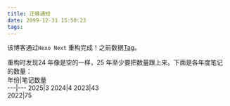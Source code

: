 ```yaml
---
title: 迁移通知
date: 2099-12-31 15:50:23
tags:
---
```


该博客通过`Hexo Next` 重构完成！之前数据[Tag](https://github.com/12Tall/12tall.github.io/commit/8f9a6e3f0581906e216e364eb09616b3e13b4365)。  
<!-- more -->
重构时发现24 年像是空的一样，25 年至少要把数量跟上来。下面是各年度笔记的数量：  
年份|笔记数量  
---|---
2025|3
2024|4
2023|43  
2022|75